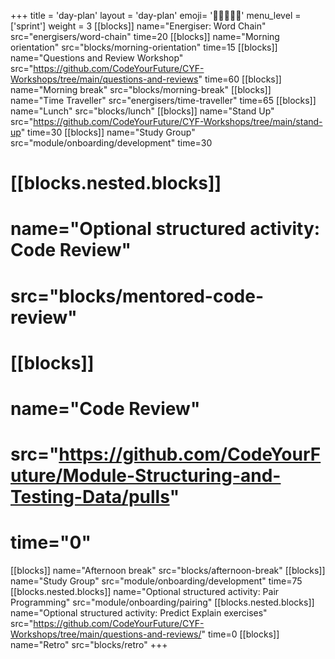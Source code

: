+++
title = 'day-plan'
layout = 'day-plan'
emoji= '🧑🏾‍🤝‍🧑🏾'
menu_level = ['sprint']
weight = 3
[[blocks]]
name="Energiser: Word Chain"
src="energisers/word-chain"
time=20
[[blocks]]
name="Morning orientation"
src="blocks/morning-orientation"
time=15
[[blocks]]
name="Questions and Review Workshop"
src="https://github.com/CodeYourFuture/CYF-Workshops/tree/main/questions-and-reviews"
time=60
[[blocks]]
name="Morning break"
src="blocks/morning-break"
[[blocks]]
name="Time Traveller"
src="energisers/time-traveller"
time=65
[[blocks]]
name="Lunch"
src="blocks/lunch"
[[blocks]]
name="Stand Up"
src="https://github.com/CodeYourFuture/CYF-Workshops/tree/main/stand-up"
time=30
[[blocks]]
name="Study Group"
src="module/onboarding/development"
time=30
# [[blocks.nested.blocks]]
# name="Optional structured activity: Code Review"
# src="blocks/mentored-code-review"
# [[blocks]]
# name="Code Review"
# src="https://github.com/CodeYourFuture/Module-Structuring-and-Testing-Data/pulls"
# time="0"
[[blocks]]
name="Afternoon break"
src="blocks/afternoon-break"
[[blocks]]
name="Study Group"
src="module/onboarding/development"
time=75
[[blocks.nested.blocks]]
name="Optional structured activity: Pair Programming"
src="module/onboarding/pairing"
[[blocks.nested.blocks]]
name="Optional structured activity: Predict Explain exercises"
src="https://github.com/CodeYourFuture/CYF-Workshops/tree/main/questions-and-reviews/"
time=0
[[blocks]]
name="Retro"
src="blocks/retro"
+++
